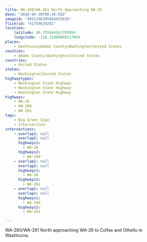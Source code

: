 ```yaml
---
title: WA-260/WA-261 North Approaching WA-26
date: "2018-04-30T08:46:50Z"
imageid: "4851356305864435636"
flickrid: "41759629292"
location:
    latitude: 46.755864561709956
    longitude: -118.31089089517064
places:
    - Washtucna|Adams County|Washington|United States
counties:
    - Adams County|Washington|United States
countries:
    - United States
states:
    - Washington|United States
highwaytypes:
    - Washington State Highway
    - Washington State Highway
    - Washington State Highway
highways:
    - WA-26
    - WA-260
    - WA-261
tags:
    - Big Green Sign
    - Intersection
intersections:
    - overlap1: null
      overlap2: null
      highways1:
        - WA-26
      highways2:
        - WA-260
    - overlap1: null
      overlap2: null
      highways1:
        - WA-26
      highways2:
        - WA-261
    - overlap1: null
      overlap2: null
      highways1:
        - WA-260
      highways2:
        - WA-261

---
```

WA-260/WA-261 North approaching WA-26 to Colfax and Othello in Washtucna.